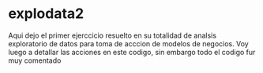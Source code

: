 # explodata2
Aqui dejo el primer ejerccicio resuelto en su totalidad de analsis exploratorio de datos para toma de acccion de modelos de negocios.
Voy luego a detallar las acciones en este codigo, sin embargo todo el codigo fur muy comentado
